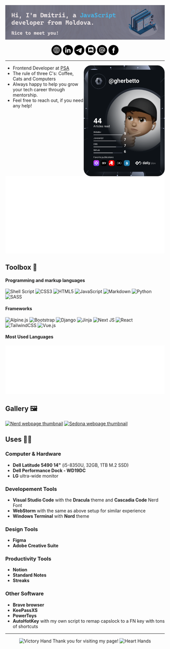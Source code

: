 [![Dmitrii Gherastovschi - JavaScript Developer from Moldova](/assets/images/gh-image.png)](https://gherbetto.dev/)

 <!-- Social icons section -->
<div align="center">
<a href="https://www.gherbetto.dev">
  <img width="32px" src="assets/icons/WWW_black.svg" /></a>
   <a href="www.linkedin.com/in/dmitrii-gherastovschi">
  <img width="32px" src="assets/icons/LinkedIN_black.svg" /></a>
<a href="https://gherbetto.t.me">
  <img width="32px" src="assets/icons/Telegram_black.svg" /></a>
<a href="https://discord.gg/qxbAhFaTRs">
  <img width="32px" src="assets/icons/Discord_black.svg" /></a>
<a href="mailto:dgherastovschi@gmail.com">
  <img width="32px" src="assets/icons/Mail_ru_black.svg" /></a>
  <a href="https://facebook.com/">
  <img width="32px" src="assets/icons/Facebook_black.svg" /></a>
</div>

---

 <div align="right">
    <a href="https://app.daily.dev/gherbetto">
    <img
      width="256"
      align="right"
      src="https://raw.githubusercontent.com/gherbetto/gherbetto/master/devcard.svg"
    />
  </a>
 </div>

- Frontend Developer at [PSA](https://goodwork.su/)
- The rule of three C's: Coffee, Cats and Computers
- Always happy to help you grow your tech career through mentorship. 
- Feel free to reach out, if you need any help!

<!-- <picture><img src="https://raw.githubusercontent.com/gherbetto/gherbetto/master/github-metrics.svg" alt="Gherbetto's profile metrics" /></picture> -->
<a href="https://wakatime.com/@Gherbetto">
  <img src="https://raw.githubusercontent.com/gherbetto/gherbetto/master/metrics.plugin.wakatime.svg" alt="Gherbetto's profile metrics" />
</a>

## Toolbox 🧰

#### Programming and markup languages

![Shell Script](https://img.shields.io/badge/bash-%23121011.svg?style=for-the-badge&logo=gnu-bash&logoColor=white)
![CSS3](https://img.shields.io/badge/css-%231572B6.svg?style=for-the-badge&logo=css3&logoColor=white)
![HTML5](https://img.shields.io/badge/html-%23E34F26.svg?style=for-the-badge&logo=html5&logoColor=white)
![JavaScript](https://img.shields.io/badge/javascript-%23323330.svg?style=for-the-badge&logo=javascript&logoColor=%23F7DF1E)
![Markdown](https://img.shields.io/badge/markdown-%23000000.svg?style=for-the-badge&logo=markdown&logoColor=white)
![Python](https://img.shields.io/badge/python-3670A0?style=for-the-badge&logo=python&logoColor=ffdd54)
![SASS](https://img.shields.io/badge/SASS-hotpink.svg?style=for-the-badge&logo=SASS&logoColor=white)

#### Frameworks

![Alpine.js](https://img.shields.io/badge/alpinejs-white.svg?style=for-the-badge&logo=alpinedotjs&logoColor=%238BC0D0)
![Bootstrap](https://img.shields.io/badge/bootstrap-%238511FA.svg?style=for-the-badge&logo=bootstrap&logoColor=white)
![Django](https://img.shields.io/badge/django-%23092E20.svg?style=for-the-badge&logo=django&logoColor=white)
![Jinja](https://img.shields.io/badge/jinja-white.svg?style=for-the-badge&logo=jinja&logoColor=black)
![Next JS](https://img.shields.io/badge/Next-black?style=for-the-badge&logo=next.js&logoColor=white)
![React](https://img.shields.io/badge/react-%2320232a.svg?style=for-the-badge&logo=react&logoColor=%2361DAFB)
![TailwindCSS](https://img.shields.io/badge/tailwindcss-%2338B2AC.svg?style=for-the-badge&logo=tailwind-css&logoColor=white)
![Vue.js](https://img.shields.io/badge/vuejs-%2335495e.svg?style=for-the-badge&logo=vuedotjs&logoColor=%234FC08D)

#### Most Used Languages

<picture><img src="https://raw.githubusercontent.com/gherbetto/gherbetto/master/metrics.plugin.languages.details.svg" alt="Gherbetto's most used languages" /></picture>

## Gallery 🖼️

<div align="left">
<!-- <a href="https://gherbetto.github.io/sedona"><img height="225px" alt="Sedona webpage thumbnail" src="https://user-images.githubusercontent.com/20890643/200444458-dd8007e2-bc0b-4d99-ada8-ff5b0c648896.png"></a> -->
<a href="https://gherbetto.github.io/nerds/"><img height="225px" alt="Nerd webpage thumbnail" src="https://user-images.githubusercontent.com/20890643/193714544-aaf0e157-7444-4ef2-9bfc-2775dce44af5.jpeg"></a>
<a href="https://gherbetto.github.io/sedona"><img height="225px" alt="Sedona webpage thumbnail" src="https://user-images.githubusercontent.com/20890643/193713167-3bea9807-2054-49a8-8248-7bdb5a685c79.jpeg"></a>
</div>



<!--

    Badges that i used, thanks to this repo! https://github.com/Ileriayo/markdown-badges
    also custom badge for the missing logos, was possible with https://custom-icon-badges.demolab.com/ by https://github.com/DenverCoder1

<a href="https://obsidian.md/"><img alt="Obsidian" src="https://custom-icon-badges.demolab.com/badge/Obsidian-7952B3?logoColor=white&logo=Obsidian"></a>
<a href="#"><img alt="Dark Reader" src="https://img.shields.io/badge/-Dark%20Reader-141E24?logo=dark-reader&logoColor=white"></a>
<a href="https://music.apple.com/profile/gherbetto"><img alt="Apple Music" src="https://img.shields.io/badge/Apple_Music-9933CC?logo=apple-music&logoColor=white"></a>
<a href="https://headsetapp.co/"><img alt="Headset" src="https://custom-icon-badges.demolab.com/badge/Headset-gray?logoColor=white&logo=Headset"></a>
<a href="#"><img alt="Cube CSS" src="https://custom-icon-badges.demolab.com/badge/Cube CSS-white?logoColor=black&logo=cubecss"></a>
-->

## Uses 🧑‍💻

### Computer & Hardware

- **Dell Latitude 5490 14"** (i5-8350U, 32GB, 1TB M.2 SSD)
- **Dell Performance Dock - WD19DC**  
- **LG** ultra-wide monitor

### Developement Tools

- **Visual Studio Code** with the **Dracula** theme and **Cascadia Code** Nerd Font
- **WebStorm** with the same as above setup for similar experience
- **Windows Terminal** with **Nord** theme


### Design Tools

- **Figma**
- **Adobe Creative Suite**

### Productivity Tools

- **Notion**
- **Standard Notes**
- **Streaks**

### Other Software

- **Brave browser**
- **KeePassXS**
- **PowerToys**
- **AutoHotKey** with my own script to remap capslock to a FN key with tons of shortcuts

---

<!-- Typing SVG by DenverCoder1 - https://github.com/DenverCoder1/readme-typing-svg -->

<!-- <p align="center">
  <img src="https://readme-typing-svg.demolab.com?font=Fira+Code&size=17&pause=1000&center=true&vCenter=true&color=DEDEDE&background=0b0c10&width=235&lines=Front-end+web+developer;Design+experience+6y.;Always+learning" alt="Typing SVG">
 </p> -->

<p align="center">
<img src="https://raw.githubusercontent.com/Tarikul-Islam-Anik/Animated-Fluent-Emojis/master/Emojis/Hand%20gestures/Victory%20Hand.png" alt="Victory Hand" width="25" height="25" />
  Thank you for visiting my page!
  <img src="https://raw.githubusercontent.com/Tarikul-Islam-Anik/Animated-Fluent-Emojis/master/Emojis/Hand%20gestures/Heart%20Hands.png" alt="Heart Hands" width="25" height="25" />
  </p>
